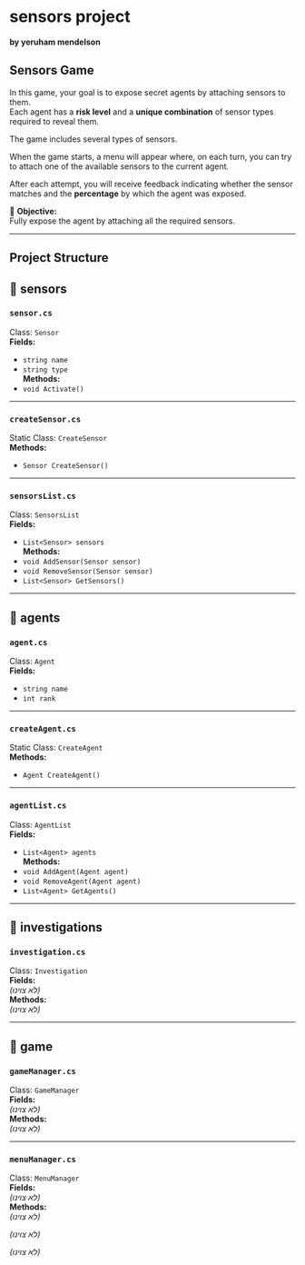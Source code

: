 # sensors project
**by yeruham mendelson**

## Sensors Game

In this game, your goal is to expose secret agents by attaching sensors to them.  
Each agent has a **risk level** and a **unique combination** of sensor types required to reveal them.

The game includes several types of sensors.

When the game starts, a menu will appear where, on each turn, you can try to attach one of the available sensors to the current agent.

After each attempt, you will receive feedback indicating whether the sensor matches and the **percentage** by which the agent was exposed.

🎯 **Objective:**  
Fully expose the agent by attaching all the required sensors.

---

## Project Structure

## 📁 sensors

### `sensor.cs`
Class: `Sensor`  
**Fields:**
- `string name`
- `string type`  
**Methods:**
- `void Activate()`

---

### `createSensor.cs`  
Static Class: `CreateSensor`  
**Methods:**
- `Sensor CreateSensor()`

---

### `sensorsList.cs`  
Class: `SensorsList`  
**Fields:**
- `List<Sensor> sensors`  
**Methods:**
- `void AddSensor(Sensor sensor)`
- `void RemoveSensor(Sensor sensor)`
- `List<Sensor> GetSensors()`

---

## 📁 agents

### `agent.cs`  
Class: `Agent`  
**Fields:**
- `string name`
- `int rank`

---

### `createAgent.cs`  
Static Class: `CreateAgent`  
**Methods:**
- `Agent CreateAgent()`

---

### `agentList.cs`  
Class: `AgentList`  
**Fields:**
- `List<Agent> agents`  
**Methods:**
- `void AddAgent(Agent agent)`
- `void RemoveAgent(Agent agent)`
- `List<Agent> GetAgents()`

---

## 📁 investigations

### `investigation.cs`  
Class: `Investigation`  
**Fields:**  
_(לא צוינו)_  
**Methods:**  
_(לא צוינו)_

---

## 📁 game

### `gameManager.cs`  
Class: `GameManager`  
**Fields:**  
_(לא צוינו)_  
**Methods:**  
_(לא צוינו)_

---

### `menuManager.cs`  
Class: `MenuManager`  
**Fields:**  
_(לא צוינו)_  
**Methods:**  
_(לא צוינו)_






_(לא צוינו)_

_(לא צוינו)_
